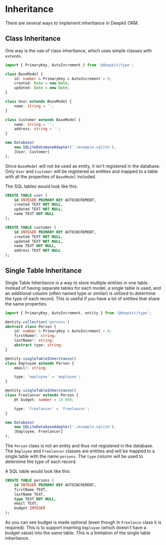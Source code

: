# Inheritance

There are several ways to implement inheritance in Deepkit ORM.

## Class Inheritance

One way is the use of class inheritance, which uses simple classes with `extends`.

```typescript
import { PrimaryKey, AutoIncrement } from '@deepkit/type';

class BaseModel {
    id: number & PrimaryKey & AutoIncrement = 0;
    created: Date = new Date;
    updated: Date = new Date;
}

class User extends BaseModel {
    name: string = '';
}

class Customer extends BaseModel {
    name: string = '';
    address: string = '';
}

new Database(
    new SQLiteDatabaseAdapter('./example.sqlite'),
    [User, Customer]
);
```

Since `BaseModel` will not be used as entity, it isn't registered in the database. Only `User` and `Customer` will be registered as entities and mapped to a table with all the properties of `BaseModel` included.

The SQL tables would look like this:

```sql
CREATE TABLE user (
    id INTEGER PRIMARY KEY AUTOINCREMENT,
    created TEXT NOT NULL,
    updated TEXT NOT NULL,
    name TEXT NOT NULL
);

CREATE TABLE customer (
    id INTEGER PRIMARY KEY AUTOINCREMENT,
    created TEXT NOT NULL,
    updated TEXT NOT NULL,
    name TEXT NOT NULL,
    address TEXT NOT NULL
);
```

## Single Table Inheritance

Single Table Inheritance is a way to store multiple entities in one table.  Instead of having separate tables for each model, a single table is used, and an additional column (often named type or similar) is utilized to determine the type of each record. This is useful if you have a lot of entities that share the same properties.

```typescript
import { PrimaryKey, AutoIncrement, entity } from '@deepkit/type';

@entity.collection('persons')
abstract class Person {
    id: number & PrimaryKey & AutoIncrement = 0;
    firstName?: string;
    lastName?: string;
    abstract type: string;
}

@entity.singleTableInheritance()
class Employee extends Person {
    email?: string;

    type: 'employee' = 'employee';
}

@entity.singleTableInheritance()
class Freelancer extends Person {
    @t budget: number = 10_000;

    type: 'freelancer' = 'freelancer';
}

new Database(
    new SQLiteDatabaseAdapter('./example.sqlite'), 
    [Employee, Freelancer]
);
```

The `Person` class is not an entity and thus not registered in the database. The `Employee` and `Freelancer` classes are entities and will be mapped to a single table with the name `persons`. The `type` column will be used to determine the type of each record.

A SQL table would look like this:

```sql
CREATE TABLE persons (
    id INTEGER PRIMARY KEY AUTOINCREMENT,
    firstName TEXT,
    lastName TEXT,
    type TEXT NOT NULL,
    email TEXT,
    budget INTEGER
);
``` 

As you can see budget is made optional (even though in `Freelance` class it is required). This is to support inserting `Employee` (which doesn't have a budget value)
into the same table. This is a limitation of the single table inheritance.
